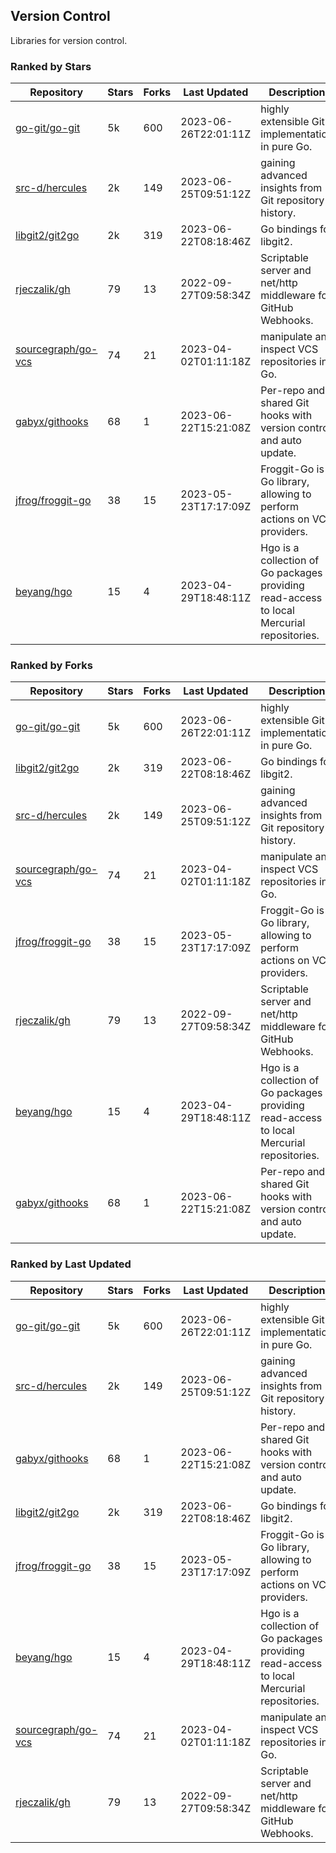 ## Version Control

Libraries for version control.

### Ranked by Stars

| Repository | Stars | Forks | Last Updated | Description | 
|------------|-------|-------|--------------|-------------|
| [go-git/go-git](https://github.com/go-git/go-git) | 5k | 600 | 2023-06-26T22:01:11Z |  highly extensible Git implementation in pure Go. |
| [src-d/hercules](https://github.com/src-d/hercules) | 2k | 149 | 2023-06-25T09:51:12Z |  gaining advanced insights from Git repository history. |
| [libgit2/git2go](https://github.com/libgit2/git2go) | 2k | 319 | 2023-06-22T08:18:46Z |  Go bindings for libgit2. |
| [rjeczalik/gh](https://github.com/rjeczalik/gh) | 79 | 13 | 2022-09-27T09:58:34Z |  Scriptable server and net/http middleware for GitHub Webhooks. |
| [sourcegraph/go-vcs](https://github.com/sourcegraph/go-vcs) | 74 | 21 | 2023-04-02T01:11:18Z |  manipulate and inspect VCS repositories in Go. |
| [gabyx/githooks](https://github.com/gabyx/githooks) | 68 | 1 | 2023-06-22T15:21:08Z |  Per-repo and shared Git hooks with version control and auto update. |
| [jfrog/froggit-go](https://github.com/jfrog/froggit-go) | 38 | 15 | 2023-05-23T17:17:09Z |  Froggit-Go is a Go library, allowing to perform actions on VCS providers. |
| [beyang/hgo](https://github.com/beyang/hgo) | 15 | 4 | 2023-04-29T18:48:11Z |  Hgo is a collection of Go packages providing read-access to local Mercurial repositories. |

### Ranked by Forks

| Repository | Stars | Forks | Last Updated | Description | 
|------------|-------|-------|--------------|-------------|
| [go-git/go-git](https://github.com/go-git/go-git) | 5k | 600 | 2023-06-26T22:01:11Z |  highly extensible Git implementation in pure Go. |
| [libgit2/git2go](https://github.com/libgit2/git2go) | 2k | 319 | 2023-06-22T08:18:46Z |  Go bindings for libgit2. |
| [src-d/hercules](https://github.com/src-d/hercules) | 2k | 149 | 2023-06-25T09:51:12Z |  gaining advanced insights from Git repository history. |
| [sourcegraph/go-vcs](https://github.com/sourcegraph/go-vcs) | 74 | 21 | 2023-04-02T01:11:18Z |  manipulate and inspect VCS repositories in Go. |
| [jfrog/froggit-go](https://github.com/jfrog/froggit-go) | 38 | 15 | 2023-05-23T17:17:09Z |  Froggit-Go is a Go library, allowing to perform actions on VCS providers. |
| [rjeczalik/gh](https://github.com/rjeczalik/gh) | 79 | 13 | 2022-09-27T09:58:34Z |  Scriptable server and net/http middleware for GitHub Webhooks. |
| [beyang/hgo](https://github.com/beyang/hgo) | 15 | 4 | 2023-04-29T18:48:11Z |  Hgo is a collection of Go packages providing read-access to local Mercurial repositories. |
| [gabyx/githooks](https://github.com/gabyx/githooks) | 68 | 1 | 2023-06-22T15:21:08Z |  Per-repo and shared Git hooks with version control and auto update. |

### Ranked by Last Updated

| Repository | Stars | Forks | Last Updated | Description | 
|------------|-------|-------|--------------|-------------|
| [go-git/go-git](https://github.com/go-git/go-git) | 5k | 600 | 2023-06-26T22:01:11Z |  highly extensible Git implementation in pure Go. |
| [src-d/hercules](https://github.com/src-d/hercules) | 2k | 149 | 2023-06-25T09:51:12Z |  gaining advanced insights from Git repository history. |
| [gabyx/githooks](https://github.com/gabyx/githooks) | 68 | 1 | 2023-06-22T15:21:08Z |  Per-repo and shared Git hooks with version control and auto update. |
| [libgit2/git2go](https://github.com/libgit2/git2go) | 2k | 319 | 2023-06-22T08:18:46Z |  Go bindings for libgit2. |
| [jfrog/froggit-go](https://github.com/jfrog/froggit-go) | 38 | 15 | 2023-05-23T17:17:09Z |  Froggit-Go is a Go library, allowing to perform actions on VCS providers. |
| [beyang/hgo](https://github.com/beyang/hgo) | 15 | 4 | 2023-04-29T18:48:11Z |  Hgo is a collection of Go packages providing read-access to local Mercurial repositories. |
| [sourcegraph/go-vcs](https://github.com/sourcegraph/go-vcs) | 74 | 21 | 2023-04-02T01:11:18Z |  manipulate and inspect VCS repositories in Go. |
| [rjeczalik/gh](https://github.com/rjeczalik/gh) | 79 | 13 | 2022-09-27T09:58:34Z |  Scriptable server and net/http middleware for GitHub Webhooks. |

